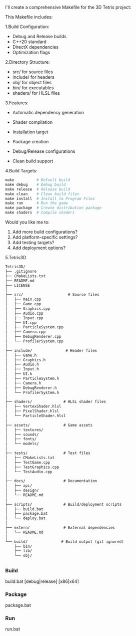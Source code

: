 I'll create a comprehensive Makefile for the 3D Tetris project:

This Makefile includes:

1.Build Configuration:

- Debug and Release builds
- C++20 standard
- DirectX dependencies
- Optimization flags

2.Directory Structure:

- src/ for source files
- include/ for headers
- obj/ for object files
- bin/ for executables
- shaders/ for HLSL files

3.Features:

- Automatic dependency generation

- Shader compilation
- Installation target
- Package creation
- Debug/Release configurations
- Clean build support

4.Build Targets:

```makefile
make          # Default build
make debug    # Debug build
make release  # Release build
make clean    # Clean build files
make install  # Install to Program Files
make run      # Run the game
make package  # Create distribution package
make shaders  # Compile shaders
```

Would you like me to:

1. Add more build configurations?
2. Add platform-specific settings?
3. Add testing targets?
4. Add deployment options?

5.Tetris3D

```txt
Tetris3D/
├── .gitignore
├── CMakeLists.txt
├── README.md
├── LICENSE
│
├── src/                    # Source files
│   ├── main.cpp
│   ├── Game.cpp
│   ├── Graphics.cpp
│   ├── Audio.cpp
│   ├── Input.cpp
│   ├── UI.cpp
│   ├── ParticleSystem.cpp
│   ├── Camera.cpp
│   ├── DebugRenderer.cpp
│   └── ProfilerSystem.cpp
│
├── include/               # Header files
│   ├── Game.h
│   ├── Graphics.h
│   ├── Audio.h
│   ├── Input.h
│   ├── UI.h
│   ├── ParticleSystem.h
│   ├── Camera.h
│   ├── DebugRenderer.h
│   └── ProfilerSystem.h
│
├── shaders/              # HLSL shader files
│   ├── VertexShader.hlsl
│   ├── PixelShader.hlsl
│   └── ParticleShader.hlsl
│
├── assets/               # Game assets
│   ├── textures/
│   ├── sounds/
│   ├── fonts/
│   └── models/
│
├── tests/                # Test files
│   ├── CMakeLists.txt
│   ├── TestGame.cpp
│   ├── TestGraphics.cpp
│   └── TestAudio.cpp
│
├── docs/                 # Documentation
│   ├── api/
│   ├── design/
│   └── README.md
│
├── scripts/              # Build/deployment scripts
│   ├── build.bat
│   ├── package.bat
│   └── deploy.bat
│
├── extern/               # External dependencies
│   └── README.md
│
└── build/               # Build output (git ignored)
    ├── bin/
    ├── lib/
    └── obj/
```

## 

### Build

build.bat [debug|release] [x86|x64]

### Package

package.bat

### Run

run.bat